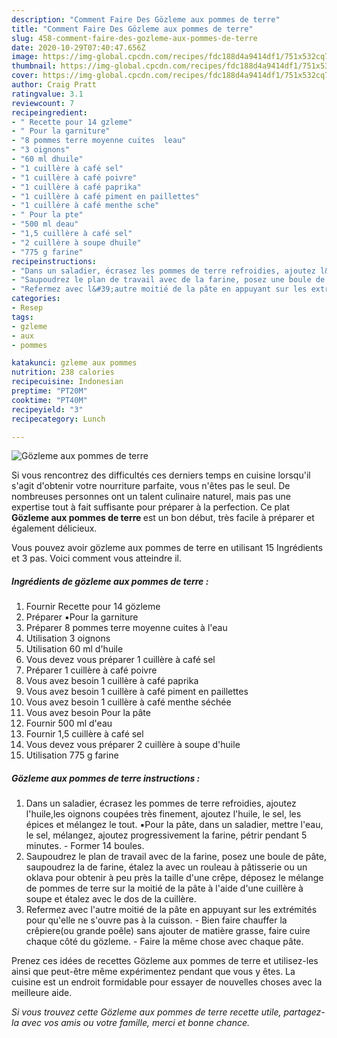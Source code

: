 ```yaml
---
description: "Comment Faire Des Gözleme aux pommes de terre"
title: "Comment Faire Des Gözleme aux pommes de terre"
slug: 458-comment-faire-des-gozleme-aux-pommes-de-terre
date: 2020-10-29T07:40:47.656Z
image: https://img-global.cpcdn.com/recipes/fdc188d4a9414df1/751x532cq70/gozleme-aux-pommes-de-terre-photo-principale-de-la-recette.jpg
thumbnail: https://img-global.cpcdn.com/recipes/fdc188d4a9414df1/751x532cq70/gozleme-aux-pommes-de-terre-photo-principale-de-la-recette.jpg
cover: https://img-global.cpcdn.com/recipes/fdc188d4a9414df1/751x532cq70/gozleme-aux-pommes-de-terre-photo-principale-de-la-recette.jpg
author: Craig Pratt
ratingvalue: 3.1
reviewcount: 7
recipeingredient:
- " Recette pour 14 gzleme"
- " Pour la garniture"
- "8 pommes terre moyenne cuites  leau"
- "3 oignons"
- "60 ml dhuile"
- "1 cuillère à café sel"
- "1 cuillère à café poivre"
- "1 cuillère à café paprika"
- "1 cuillère à café piment en paillettes"
- "1 cuillère à café menthe sche"
- " Pour la pte"
- "500 ml deau"
- "1,5 cuillère à café sel"
- "2 cuillère à soupe dhuile"
- "775 g farine"
recipeinstructions:
- "Dans un saladier, écrasez les pommes de terre refroidies, ajoutez l&#39;huile,les oignons coupées très finement, ajoutez l&#39;huile, le sel, les épices et mélangez le tout. ▪️Pour la pâte, dans un saladier, mettre l&#39;eau, le sel, mélangez, ajoutez progressivement la farine, pétrir pendant 5 minutes.  Former 14 boules."
- "Saupoudrez le plan de travail avec de la farine, posez une boule de pâte, saupoudrez la de farine, étalez la avec un rouleau à pâtisserie ou un oklava pour obtenir à peu près la taille d&#39;une crêpe, déposez le mélange de pommes de terre sur la moitié de la pâte à l&#39;aide d&#39;une cuillère à soupe et étalez avec le dos de la cuillère."
- "Refermez avec l&#39;autre moitié de la pâte en appuyant sur les extrémités pour qu&#39;elle ne s&#39;ouvre pas à la cuisson.  Bien faire chauffer la crêpiere(ou grande poêle) sans ajouter de matière grasse, faire cuire chaque côté du gözleme. Faire la même chose avec chaque pâte."
categories:
- Resep
tags:
- gzleme
- aux
- pommes

katakunci: gzleme aux pommes 
nutrition: 238 calories
recipecuisine: Indonesian
preptime: "PT20M"
cooktime: "PT40M"
recipeyield: "3"
recipecategory: Lunch

---
```



![Gözleme aux pommes de terre](https://img-global.cpcdn.com/recipes/fdc188d4a9414df1/751x532cq70/gozleme-aux-pommes-de-terre-photo-principale-de-la-recette.jpg)

Si vous rencontrez des difficultés ces derniers temps en cuisine lorsqu'il s'agit d'obtenir votre nourriture parfaite, vous n'êtes pas le seul. De nombreuses personnes ont un talent culinaire naturel, mais pas une expertise tout à fait suffisante pour préparer à la perfection. Ce plat <strong> Gözleme aux pommes de terre </strong> est un bon début, très facile à préparer et également délicieux.

<!--inarticleads1-->

Vous pouvez avoir gözleme aux pommes de terre en utilisant 15 Ingrédients et 3 pas. Voici comment vous atteindre il.

##### Ingrédients de gözleme aux pommes de terre :

1. Fournir  Recette pour 14 gözleme
1. Préparer  ▪️Pour la garniture
1. Préparer 8 pommes terre moyenne cuites à l&#39;eau
1. Utilisation 3 oignons
1. Utilisation 60 ml d&#39;huile
1. Vous devez vous préparer 1 cuillère à café sel
1. Préparer 1 cuillère à café poivre
1. Vous avez besoin 1 cuillère à café paprika
1. Vous avez besoin 1 cuillère à café piment en paillettes
1. Vous avez besoin 1 cuillère à café menthe séchée
1. Vous avez besoin  Pour la pâte
1. Fournir 500 ml d&#39;eau
1. Fournir 1,5 cuillère à café sel
1. Vous devez vous préparer 2 cuillère à soupe d&#39;huile
1. Utilisation 775 g farine




<!--inarticleads2-->

##### Gözleme aux pommes de terre instructions :

1. Dans un saladier, écrasez les pommes de terre refroidies, ajoutez l&#39;huile,les oignons coupées très finement, ajoutez l&#39;huile, le sel, les épices et mélangez le tout. ▪️Pour la pâte, dans un saladier, mettre l&#39;eau, le sel, mélangez, ajoutez progressivement la farine, pétrir pendant 5 minutes.  - Former 14 boules.
1. Saupoudrez le plan de travail avec de la farine, posez une boule de pâte, saupoudrez la de farine, étalez la avec un rouleau à pâtisserie ou un oklava pour obtenir à peu près la taille d&#39;une crêpe, déposez le mélange de pommes de terre sur la moitié de la pâte à l&#39;aide d&#39;une cuillère à soupe et étalez avec le dos de la cuillère.
1. Refermez avec l&#39;autre moitié de la pâte en appuyant sur les extrémités pour qu&#39;elle ne s&#39;ouvre pas à la cuisson.  - Bien faire chauffer la crêpiere(ou grande poêle) sans ajouter de matière grasse, faire cuire chaque côté du gözleme. - Faire la même chose avec chaque pâte.




<!--inarticleads1-->

<p>
Prenez ces idées de recettes Gözleme aux pommes de terre et utilisez-les ainsi que peut-être même expérimentez pendant que vous y êtes. La cuisine est un endroit formidable pour essayer de nouvelles choses avec la meilleure aide.
</p>

<p>
<i>Si vous trouvez cette Gözleme aux pommes de terre recette utile, partagez-la avec vos amis ou votre famille, merci et bonne chance.</i>
</p>
